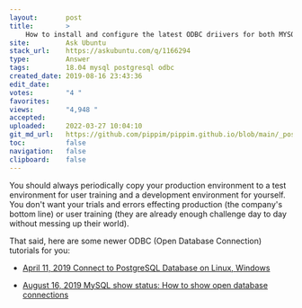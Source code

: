 ```yaml
---
layout:       post
title:        >
    How to install and configure the latest ODBC driivers for both MYSQL & PostgreSQL in 18.04
site:         Ask Ubuntu
stack_url:    https://askubuntu.com/q/1166294
type:         Answer
tags:         18.04 mysql postgresql odbc
created_date: 2019-08-16 23:43:36
edit_date:    
votes:        "4 "
favorites:    
views:        "4,948 "
accepted:     
uploaded:     2022-03-27 10:04:10
git_md_url:   https://github.com/pippim/pippim.github.io/blob/main/_posts/2019/2019-08-16-How-to-install-and-configure-the-latest-ODBC-driivers-for-both-MYSQL-_-PostgreSQL-in-18.04.md
toc:          false
navigation:   false
clipboard:    false
---
```


You should always periodically copy your production environment to a test environment for user training and a development environment for yourself. You don't want your trials and errors effecting production (the company's bottom line) or user training (they are already enough challenge day to day without messing up their world).

That said, here are some newer ODBC (Open Database Connection) tutorials for you:

- [April 11, 2019 Connect to PostgreSQL Database on Linux, Windows][1]
- [August 16, 2019 MySQL show status: How to show open database connections][2]


  [1]: https://www.w3resource.com/PostgreSQL/connect-to-postgresql-database.php
  [2]: https://alvinalexander.com/blog/post/mysql/how-show-open-database-connections-mysql
